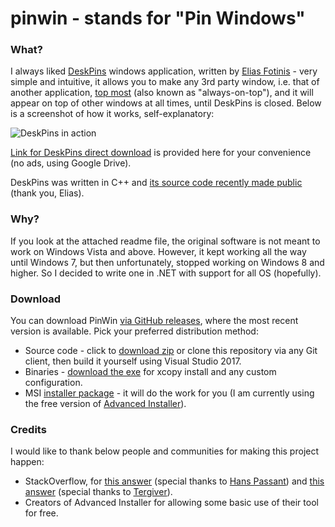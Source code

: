 # pinwin - stands for "Pin Windows"
### What?
I always liked [DeskPins](http://efotinis.neocities.org/deskpins/index.html) windows application, written by [Elias Fotinis](http://efotinis.neocities.org/about.html) - very simple and intuitive, it allows you to make any 3rd party window, i.e. that of another application, [top most](https://msdn.microsoft.com/en-us/library/system.windows.window.topmost%28v=vs.110%29.aspx) (also known as "always-on-top"), and it will appear on top of other windows at all times, until DeskPins is closed. Below is a screenshot of how it works, self-explanatory:

![DeskPins in action](http://i.imgur.com/Y65spks.png)

[Link for DeskPins direct download](https://drive.google.com/file/d/0BzOSyp06l5JwMVNXYkFMQXNMUTQ/view?usp=sharing) is provided here for your convenience (no ads, using Google Drive).

DeskPins was written in C++ and [its source code recently made public](https://bitbucket.org/efotinis/deskpins) (thank you, Elias).

### Why?
If you look at the attached readme file, the original software is not meant to work on Windows Vista and above. However, it kept working all the way until Windows 7, but then unfortunately, stopped working on Windows 8 and higher.
So I decided to write one in .NET with support for all OS (hopefully).

### Download

You can download PinWin [via GitHub releases](https://github.com/VictorZakharov/pinwin/releases), where the most recent version is available. Pick your preferred distribution method: 
- Source code - click to [download zip](https://github.com/VictorZakharov/pinwin/archive/v0.1.1.zip) or clone this repository via any Git client, then build it yourself using Visual Studio 2017.
- Binaries - [download the exe](https://github.com/VictorZakharov/pinwin/releases/download/v0.1.1/PinWin_v0.1.1_binaries.zip) for xcopy install and any custom configuration.
- MSI [installer package](https://github.com/VictorZakharov/pinwin/releases/download/v0.1.1/PinWinInstaller_v0.1.1.msi) - it will do the work for you (I am currently using the free version of [Advanced Installer](http://www.advancedinstaller.com/)).

### Credits

I would like to thank below people and communities for making this project happen:
- StackOverflow, for [this answer](http://stackoverflow.com/questions/17897646/gma-useractivitymonitor-setwindowshookex-error-126) (special thanks to [Hans Passant](http://stackoverflow.com/users/17034/hans-passant)) and [this answer](http://stackoverflow.com/questions/4604023/unable-to-read-another-applications-caption) (special thanks to [Tergiver](http://stackoverflow.com/users/351385/tergiver)).
- Creators of Advanced Installer for allowing some basic use of their tool for free.

